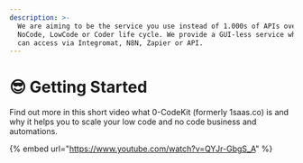 ```yaml
---
description: >-
  We are aiming to be the service you use instead of 1.000s of APIs over a
  NoCode, LowCode or Coder life cycle. We provide a GUI-less service which you
  can access via Integromat, N8N, Zapier or API.
---
```


# 😎 Getting Started

Find out more in this short video what 0-CodeKit (formerly 1saas.co) is and why it helps you to scale your low code and no code business and automations.&#x20;

{% embed url="https://www.youtube.com/watch?v=QYJr-GbgS_A" %}
